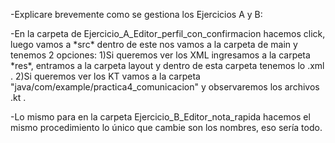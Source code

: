 -Explicare brevemente como se gestiona los Ejercicios A y B:

-En la carpeta de Ejercicio\_A\_Editor\_perfil\_con\_confirmacion hacemos click, luego vamos a \*src\* dentro de este nos vamos a la carpeta de main y tenemos 2 opciones:
1)Si queremos ver los XML ingresamos a la carpeta \*res\*, entramos a la carpeta layout y dentro de esta carpeta tenemos lo .xml .
2)Si queremos ver los KT vamos a la carpeta "java/com/example/practica4\_comunicacion" y observaremos los archivos .kt .



-Lo mismo para en la carpeta Ejercicio\_B\_Editor\_nota\_rapida hacemos el mismo procedimiento lo único que cambie son los nombres, eso sería todo.

